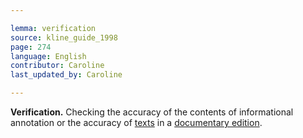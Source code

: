 ```yaml
---

lemma: verification
source: kline_guide_1998
page: 274
language: English
contributor: Caroline
last_updated_by: Caroline

---
```


**Verification.** Checking the accuracy of the contents of informational annotation or the accuracy of [texts](text.html) in a [documentary edition](editingDocumentary).
